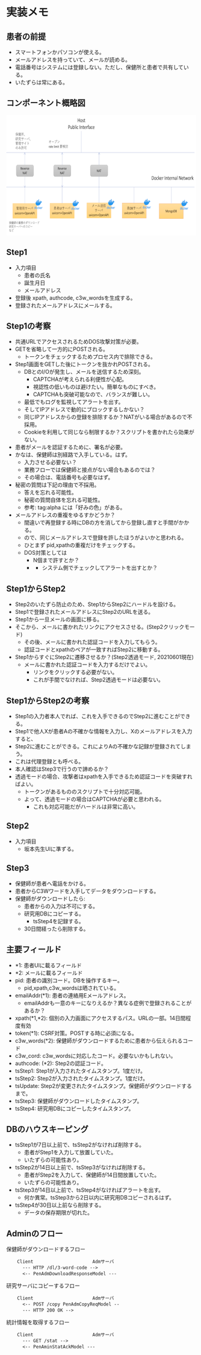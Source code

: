実装メモ
========

## 患者の前提

- スマートフォンかパソコンが使える。
- メールアドレスを持っていて、メールが読める。
- 電話番号はシステムには登録しない。ただし、保健所と患者で共有している。
- いたずらは常にある。

## コンポーネント概略図

<img alt="pen's components" src="doc/pen-arch-20210611a.png" height="320">

## Step1

- 入力項目
    + 患者の氏名
    + 誕生月日
    + メールアドレス
- 登録後 xpath, authcode, c3w_wordsを生成する。
- 登録されたメールアドレスにメールする。

## Step1の考察

- 共通URLでアクセスされるためDOS攻撃対策が必要。
- GETを省略して一方的にPOSTされる。
    + トークンをチェックするためプロセス内で排除できる。
- Step1画面をGETした後にトークンを抜かれPOSTされる。
    + DBとのI/Oが発生し、メールを送信するため深刻。
        * CAPTCHAが考えられる利便性が心配。
        * 視認性の低いものは避けたい。簡単なものにすべき。
        * CAPTCHAも突破可能なので、バランスが難しい。
    + 最低でもログを監視してアラートを出す。
    + そしてIPアドレスで動的にブロックするしかない？
    + 同じIPアドレスからの登録を排除するか？NATがいる場合があるので不採用。
    + Cookieを利用して同じなら制限するか？スクリプトを書かれたら効果がない。
- 患者がメールを認証するために、署名が必要。
- かなは、保健師は別経路で入手している。はず。
    + 入力させる必要ない？
    + 業務フローでは保健師と接点がない場合もあるのでは？
    + その場合は、電話番号も必要なはず。
- 秘密の質問は下記の理由で不採用。
    + 答えを忘れる可能性。
    + 秘密の質問自体を忘れる可能性。
    + 参考: tag:alpha には「好みの色」がある。
- メールアドレスの重複をゆるすかどうか？
    + 間違いで再登録する時にDBの方を消してから登録し直すと手間がかかる。
    + ので、同じメールアドレスで登録を許したほうがよいかと思われる。
    + ひとまず pid,xpathの重複だけをチェックする。
    + DOS対策としては
        * N個まで許すとか？
        * - システム側でチェックしてアラートを出すとか？

## Step1からStep2

- Step2のいたずら防止のため、Step1からStep2にハードルを設ける。
- Step1で登録されたメールアドレスにStep2のURLを送る。
- Step1から一旦メールの画面に移る。
- そこから、メールに書かれたリンクにアクセスさせる。(Step2クリックモード)
    + その後、メールに書かれた認証コードを入力してもらう。
    + 認証コードとxpathのペアが一致すればStep2に移動する。
- Step1からすぐにStep2に遷移させるか？(Step2透過モード, 20210601現在)
    + メールに書かれた認証コードを入力するだけでよい。
        * リンクをクリックする必要がない。
        * これが手間でなければ、Step2透過モードは必要ない。

## Step1からStep2の考察

- Step1の入力者本人でれば、これを入手できるのでStep2に進むことができる。
- Step1で他人Xが患者Aの不確かな情報を入力し、Xのメールアドレスを入力すると、
- Step2に進むことができる。これによりAの不確かな記録が登録されてしまう。
- これは代理登録とも呼べる。
- 本人確認はStep3で行うので諦めるか？
- 透過モードの場合、攻撃者はxpathを入手できるため認証コードを突破すればよい。
    + トークンがあるもののスクリプトで十分対応可能。
    + よって、透過モードの場合はCAPTCHAが必要と思われる。
        * これも対応可能だがハードルは非常に高い。

## Step2

- 入力項目
    + 坂本先生UIに準ずる。

## Step3

- 保健師が患者へ電話をかける。
- 患者からC3Wワードを入手してデータをダウンロードする。
- 保健師がダウンロードしたら:
    + 患者からの入力は不可にする。
    + 研究用DBにコピーする。
        * tsStep4を記録する。
    + 30日間経ったら削除する。

## 主要フィールド

- *1: 患者UIに載るフィールド
- *2: メールに載るフィールド
- pid: 患者の識別コード。DBを操作するキー。
    + pid,xpath,c3w_wordsは晒されている。
- emailAddr(*1): 患者の連絡用Eメールアドレス。
    + emailAddrも一意のキーになりえるか？異なる症例で登録されることがあるか？
- xpath(*1,*2): 個別の入力画面にアクセスするパス。URLの一部。14日間程度有効
- token(*1): CSRF対策。POSTする時に必須になる。
- c3w_words(*2): 保健師がダウンロードするために患者から伝えられるコード
- c3w_cord: c3w_wordsに対応したコード。必要ないかもしれない。
- authcode: (*2): Step2の認証コード。
- tsStep1: Step1が入力されたタイムスタンプ。1度だけ。
- tsStep2: Step2が入力されたタイムスタンプ。1度だけ。
- tsUpdate: Step2が変更されたタイムスタンプ。保健師がダウンロードするまで。
- tsStep3: 保健師がダウンロードしたタイムスタンプ。
- tsStep4: 研究用DBにコピーしたタイムスタンプ。

## DBのハウスキーピング

- tsStep1が7日以上前で、tsStep2がなければ削除する。
    + 患者がStep1を入力して放置していた。
    + いたずらの可能性あり。
- tsStep2が14日以上前で、tsStep3がなければ削除する。
    + 患者がStep2を入力して、保健師が14日間放置していた。
    + いたずらの可能性あり。
- tsStep3が14日以上前で、tsStep4がなければアラートを出す。
    + 何か異常。tsStep3から2日以内に研究用DBコピーされるはず。
- tsStep4が30日以上前なら削除する。
    + データの保存期限が切れた。

## Adminのフロー

保健師がダウンロードするフロー
```
    Client                      Admサーバ
      --- HTTP /dl/3-word-code -->
      <-- PenAdmDownloadResponseModel ---
```

研究サーバにコピーするフロー
```
    Client                      Admサーバ
      <-- POST /copy PenAdmCopyReqModel --
      --- HTTP 200 OK -->
```

統計情報を取得するフロー
```
    Client                      Admサーバ
      --- GET /stat -->
      <-- PenAminStatAckModel ---
```


